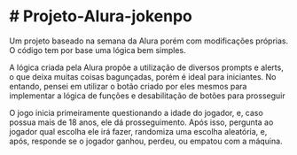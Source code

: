 <h1> # Projeto-Alura-jokenpo</h1>
 Um projeto baseado na semana da Alura porém com modificações próprias.
O código tem por base uma lógica bem simples.
<p>A lógica criada pela Alura propôe a utilização de diversos prompts e alerts, o que deixa muitas coisas bagunçadas, porém é ideal para iniciantes. No entando, pensei em utilizar o botão criado por eles mesmos para implementar a lógica de funções e desabilitação de botões para prosseguir</p>
<p>O jogo inicia primeiramente questionando a idade do jogador, e, caso possua mais de 18 anos, ele dá prosseguimento. Após isso, pergunta ao jogador qual escolha ele irá fazer, randomiza uma escolha aleatória, e, após, responde se o jogador ganhou, perdeu, ou empatou com a máquina. </p>
